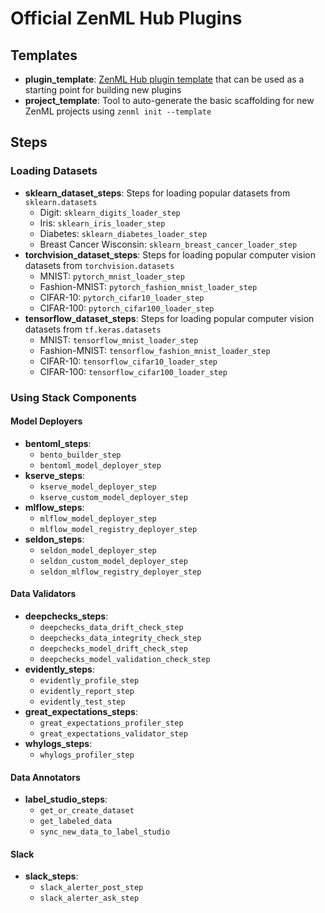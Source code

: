 # Official ZenML Hub Plugins

## Templates

- **plugin_template**: [ZenML Hub plugin template](https://github.com/zenml-io/zenml-hub-plugin-template) 
that can be used as a starting point for building new plugins
- **project_template**: Tool to auto-generate the basic scaffolding for new 
ZenML projects using `zenml init --template`

## Steps

### Loading Datasets

- **sklearn_dataset_steps**: Steps for loading popular datasets from `sklearn.datasets`
    - Digit: `sklearn_digits_loader_step`
    - Iris: `sklearn_iris_loader_step`
    - Diabetes: `sklearn_diabetes_loader_step`
    - Breast Cancer Wisconsin: `sklearn_breast_cancer_loader_step` 
- **torchvision_dataset_steps**: Steps for loading popular computer vision datasets from `torchvision.datasets`
    - MNIST: `pytorch_mnist_loader_step`
    - Fashion-MNIST: `pytorch_fashion_mnist_loader_step`
    - CIFAR-10: `pytorch_cifar10_loader_step`
    - CIFAR-100: `pytorch_cifar100_loader_step`
- **tensorflow_dataset_steps**: Steps for loading popular computer vision datasets from `tf.keras.datasets`
    - MNIST: `tensorflow_mnist_loader_step`
    - Fashion-MNIST: `tensorflow_fashion_mnist_loader_step`
    - CIFAR-10: `tensorflow_cifar10_loader_step`
    - CIFAR-100: `tensorflow_cifar100_loader_step`

### Using Stack Components

#### Model Deployers

- **bentoml_steps**:
    - `bento_builder_step`
    - `bentoml_model_deployer_step`
- **kserve_steps**: 
    - `kserve_model_deployer_step`
    - `kserve_custom_model_deployer_step`
- **mlflow_steps**: 
    - `mlflow_model_deployer_step`
    - `mlflow_model_registry_deployer_step`
- **seldon_steps**: 
    - `seldon_model_deployer_step`
    - `seldon_custom_model_deployer_step`
    - `seldon_mlflow_registry_deployer_step`

#### Data Validators

- **deepchecks_steps**: 
    - `deepchecks_data_drift_check_step`
    - `deepchecks_data_integrity_check_step`
    - `deepchecks_model_drift_check_step`
    - `deepchecks_model_validation_check_step`
- **evidently_steps**: 
    - `evidently_profile_step`
    - `evidently_report_step`
    - `evidently_test_step`
- **great_expectations_steps**: 
    - `great_expectations_profiler_step`
    - `great_expectations_validator_step`
- **whylogs_steps**: 
    - `whylogs_profiler_step`

#### Data Annotators

- **label_studio_steps**: 
    - `get_or_create_dataset`
    - `get_labeled_data`
    - `sync_new_data_to_label_studio`

#### Slack

- **slack_steps**:
    - `slack_alerter_post_step`
    - `slack_alerter_ask_step`
